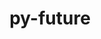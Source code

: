 ---
title: "py-future"
layout: cache
categories: [package, v0.19]
meta: {"versions": ["0.18.2"], "compilers": ["gcc@=11.1.0", "gcc@=7.3.1", "oneapi@=2022.1.0"], "oss": ["amzn2", "ubuntu20.04"], "platforms": ["linux"], "targets": ["x86_64", "x86_64_v3"], "stacks": ["e4s", "e4s-oneapi", "ml-cpu", "ml-cuda", "ml-rocm"], "num_specs": 4, "num_specs_by_stack": {"ml-cuda": 2, "ml-cpu": 2, "ml-rocm": 1, "e4s": 1, "e4s-oneapi": 1}}
spec_details: [{"hash": "ltj7vxf6zpuzj5za6nmo5osu2z63e6si", "compiler": "gcc@=7.3.1", "versions": ["0.18.2"], "os": "amzn2", "platform": "linux", "target": "x86_64_v3", "variants": ["build_system=python_pip"], "stacks": ["ml-cuda", "ml-cpu", "ml-rocm"], "size": "-", "tarball": "https://binaries.spack.io/releases/v0.19/build_cache/linux-amzn2-x86_64_v3/gcc-7.3.1/py-future-0.18.2/linux-amzn2-x86_64_v3-gcc-7.3.1-py-future-0.18.2-ltj7vxf6zpuzj5za6nmo5osu2z63e6si.spack"}, {"hash": "ilsonsnq5gidy5upndmvekt7fozvnfyc", "compiler": "gcc@=7.3.1", "versions": ["0.18.2"], "os": "amzn2", "platform": "linux", "target": "x86_64_v3", "variants": ["build_system=python_pip"], "stacks": ["ml-cuda", "ml-cpu"], "size": "-", "tarball": "https://binaries.spack.io/releases/v0.19/build_cache/linux-amzn2-x86_64_v3/gcc-7.3.1/py-future-0.18.2/linux-amzn2-x86_64_v3-gcc-7.3.1-py-future-0.18.2-ilsonsnq5gidy5upndmvekt7fozvnfyc.spack"}, {"hash": "seocllgwzmavh4a7i2dinwypajwxyptb", "compiler": "gcc@=11.1.0", "versions": ["0.18.2"], "os": "ubuntu20.04", "platform": "linux", "target": "x86_64", "variants": ["build_system=python_pip"], "stacks": ["e4s"], "size": "-", "tarball": "https://binaries.spack.io/releases/v0.19/build_cache/linux-ubuntu20.04-x86_64/gcc-11.1.0/py-future-0.18.2/linux-ubuntu20.04-x86_64-gcc-11.1.0-py-future-0.18.2-seocllgwzmavh4a7i2dinwypajwxyptb.spack"}, {"hash": "lrkjm2tig4b3y23hpz422c3nqlopmg6a", "compiler": "oneapi@=2022.1.0", "versions": ["0.18.2"], "os": "ubuntu20.04", "platform": "linux", "target": "x86_64", "variants": ["build_system=python_pip"], "stacks": ["e4s-oneapi"], "size": "-", "tarball": "https://binaries.spack.io/releases/v0.19/build_cache/linux-ubuntu20.04-x86_64/oneapi-2022.1.0/py-future-0.18.2/linux-ubuntu20.04-x86_64-oneapi-2022.1.0-py-future-0.18.2-lrkjm2tig4b3y23hpz422c3nqlopmg6a.spack"}]
---